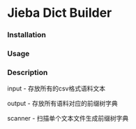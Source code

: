 # Jieba Dict Builder

### Installation

### Usage

### Description

input - 存放所有的csv格式语料文本

output - 存放所有语料对应的前缀树字典

scanner - 扫描单个文本文件生成前缀树字典
